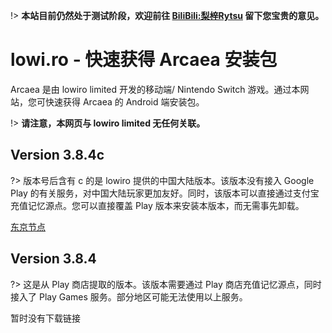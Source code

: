 !> **本站目前仍然处于测试阶段，欢迎前往 [BiliBili:梨梓Rytsu](space.bilibili.com/5899551) 留下您宝贵的意见。**

# lowi.ro - 快速获得 Arcaea 安装包

Arcaea 是由 lowiro limited 开发的移动端/ Nintendo Switch 游戏。通过本网站，您可快速获得 Arcaea 的 Android 端安装包。 

!> **请注意，本网页与 lowiro limited 无任何关联。**



## Version 3.8.4c

?> 版本号后含有 c 的是 lowiro 提供的中国大陆版本。该版本没有接入 Google Play 的有关服务，对中国大陆玩家更加友好。同时，该版本可以直接通过支付宝充值记忆源点。您可以直接覆盖 Play 版本来安装本版本，而无需事先卸载。

[东京节点](https://jp.rytsu.org/arcaea_3.8.4c.apk)



## Version 3.8.4

?> 这是从 Play 商店提取的版本。该版本需要通过 Play 商店充值记忆源点，同时接入了 Play Games 服务。部分地区可能无法使用以上服务。

暂时没有下载链接

